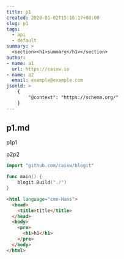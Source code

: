 ```yaml
---
title: p1
created: 2020-01-02T15:16:17+08:00
slug: p1
tags:
  - api
  - default
summary: >
  <section><h1>summary</h1></section>
author:
- name: a1
  url: https://caixw.io
- name: a2
  email: example@example.com
jsonld: >
    {
        "@context": "https://schema.org/"
    }
---
```


## p1.md

p1p1

p2p2

```go
import "github.com/caixw/blogit"

func main() {
    blogit.Build("./")
}
```

```html
<html language="cmn-Hans">
  <head>
    <title>title</title>
  </head>
  <body>
    <pre>
      <h1>h1</h1>
    </pre>
  </body>
</html>
```
